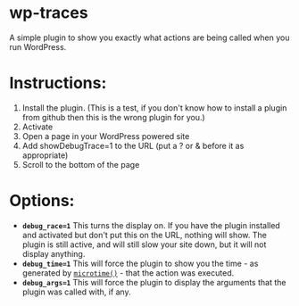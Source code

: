 # wp-traces
A simple plugin to show you exactly what actions are being called when you run WordPress.

Instructions:
===============
1. Install the plugin. (This is a test, if you don't know how to install a plugin from github then this is the wrong plugin for you.)
1. Activate
1. Open a page in your WordPress powered site
1. Add showDebugTrace=1 to the URL (put a ? or & before it as appropriate)
1. Scroll to the bottom of the page

Options:
========
+ <CODE><STRONG>debug_race=1</STRONG></CODE> This turns the display on. If you have the plugin installed and activated but don't put this on the URL, nothing will show. The plugin is still active, and will still slow your site down, but it will not display anything.
+ <CODE><STRONG>debug_time=1</STRONG></CODE> This will force the plugin to show you the time - as generated by <code>[microtime()](http://php.net/manual/en/function.microtime.php)</code> - that the action was executed.
+ <CODE><STRONG>debug_args=1</STRONG></CODE> This will force the plugin to display the arguments that the plugin was called with, if any.
